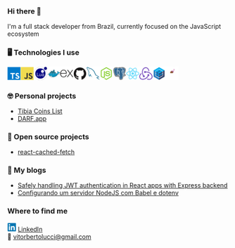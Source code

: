 ### Hi there 👋
I'm a full stack developer from Brazil, currently focused on the JavaScript ecosystem 

### 🖥️ Technologies I use<br />
<img src="images/typescript-original.svg" width="30" height="30" /><img src="images/javascript-original.svg" width="30" height="30" /><img src="images/lua-original.svg" width="30" height="30" /><img src="images/docker-original.svg" width="30" height="30" /><img src="images/express-original.svg" width="30" height="30" /><img src="images/github-original.svg" width="30" height="30" /><img src="images/mysql-original.svg" width="30" height="30" /><img src="images/nodejs-original.svg" width="30" height="30" /><img src="images/postgresql-original.svg" width="30" height="30" /><img src="images/react-original.svg" width="30" height="30" /><img src="images/redux-original.svg" width="30" height="30" /><img src="images/sequelize-original.svg" width="30" height="30" /><img src="images/styled-components.png" width="30" height="30" />

### 🤓 Personal projects<br />
- [Tibia Coins List](https://tibiacoinslist.com)
- [DARF.app](https://darf.app)

### 💖 Open source projects<br />
- [react-cached-fetch](npmjs.com/package/react-cached-fetch)

### 📃 My blogs<br />
- [Safely handling JWT authentication in React apps with Express backend](https://vitorbertolucci.medium.com/safely-handling-jwt-authentication-in-react-apps-with-express-backend-6576aa3ec7fa)<br />
- [Configurando um servidor NodeJS com Babel e dotenv](https://vitorbertolucci.medium.com/configurando-um-servidor-nodejs-com-babel-e-dotenv-cfde64b279a8)

### Where to find me<br />
<img src="images/linkedin-original.svg" width="20" height="20" /> [LinkedIn](https://www.linkedin.com/in/vítor-bertolucci-872846170/) <br />
📧 vitorbertolucci@gmail.com
